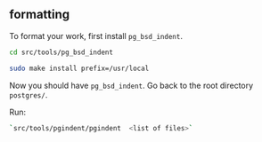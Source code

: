 ## formatting

To format your work, first install `pg_bsd_indent`. 

```bash
cd src/tools/pg_bsd_indent
```

```bash
sudo make install prefix=/usr/local
```

Now you should have `pg_bsd_indent`. Go back to the root directory `postgres/`. 

Run: 
```bash
`src/tools/pgindent/pgindent  <list of files>`
```